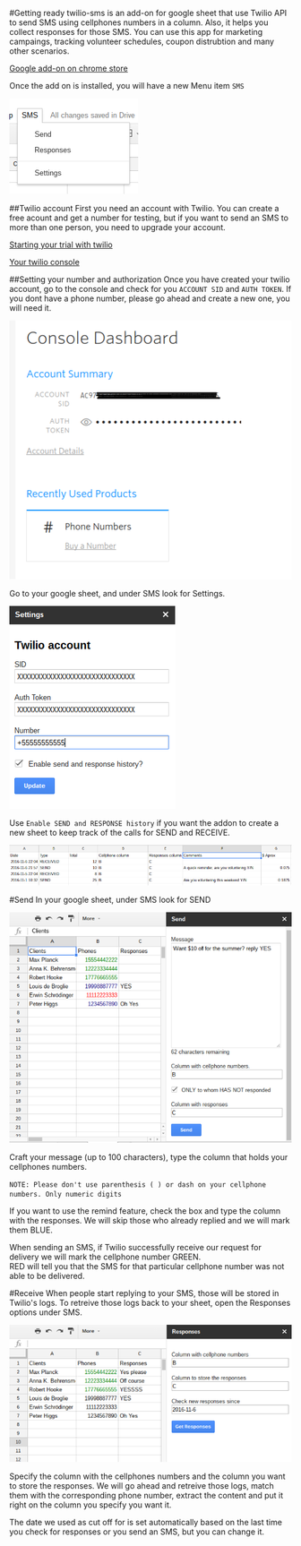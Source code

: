 #Getting ready
twilio-sms is an add-on for google sheet that use Twilio API to send SMS using cellphones numbers in a column. Also, it helps you collect responses for those SMS. You can use this app for marketing campaings, tracking volunteer schedules, coupon distrubtion and many other scenarios.

[Google add-on on chrome store](https://chrome.google.com/webstore/detail/jjaedddghkgdllndjomdnhahflbponfn/publish-review)

Once the add on is installed, you will have a new Menu item `SMS`

![alt 'Twilio-sms menu'](https://github.com/glondono/twilio-sms/blob/master/menu.png)

##Twilio account
First you need an account with Twilio. You can create a free acount and get a number for testing, but if you want to send an SMS to more than one person, you need to upgrade your account.

[Starting your trial with twilio](https://support.twilio.com/hc/en-us/articles/223136107-How-does-Twilio-s-Free-Trial-work-)

[Your twilio console](https://twilio.com/console)

##Setting your number and authorization
Once you have created your twilio account, go to the console and check for you `ACCOUNT SID` and `AUTH TOKEN`.
If you dont have a phone number, please go ahead and create a new one, you will need it.

![alt 'Twilio console'](https://github.com/glondono/twilio-sms/blob/master/account.png)

Go to your google sheet, and under SMS look for Settings.

![alt 'Twilio-SMS settings page'](https://github.com/glondono/twilio-sms/blob/master/settings.png)

Use `Enable SEND and RESPONSE history` if you want the addon to create a new sheet to keep track of the calls for SEND and RECEIVE.

![alt 'Twilio-SMS history'](https://github.com/glondono/twilio-sms/blob/master/history.png)

#Send
In your google sheet, under SMS look for SEND

![alt 'Twilio-SMS Send page'](https://github.com/glondono/twilio-sms/blob/master/send.png)

Craft your message (up to 100 characters), type the column that holds your cellphones numbers.

`NOTE: Please don't use parenthesis ( ) or dash on your cellphone numbers. Only numeric digits`

If you want to use the remind feature, check the box and type the column with the responses. We will skip those who already replied and we will mark them BLUE.

When sending an SMS, if Twilio successfully receive our request for delivery we will mark the cellphone number GREEN.  
RED will tell you that the SMS for that particular cellphone number was not able to be delivered.

#Receive
When people start replying to your SMS, those will be stored in Twilio's logs. 
To retreive those logs back to your sheet, open the Responses options under SMS.

![alt 'Twilio-SMS Response page'](https://github.com/glondono/twilio-sms/blob/master/responses.png)

Specify the column with the cellphones numbers and the column you want to store the responses. We will go ahead and retreive those logs, match them with the corresponding phone number, extract the content and put it right on the column you specify you want it.

The date we used as cut off for is set automatically based on the last time you check for responses or you send an SMS, but you can change it.


